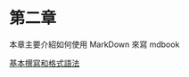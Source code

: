 # 第二章

本章主要介紹如何使用 MarkDown 來寫 mdbook

[基本撰寫和格式語法](https://docs.github.com/en/get-started/writing-on-github/getting-started-with-writing-and-formatting-on-github/basic-writing-and-formatting-syntax)
